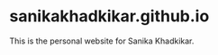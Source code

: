 sanikakhadkikar.github.io
=======================

This is the personal website for Sanika Khadkikar. 
